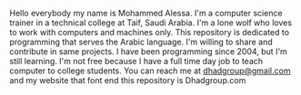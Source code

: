Hello everybody my name is Mohammed Alessa. I'm a computer science trainer in a technical college at Taif, Saudi Arabia.
I'm a lone wolf who loves to work with computers and machines only.
This repository is dedicated to programming that serves the Arabic language.
I'm willing to share and contribute in same projects.
I have been programming since 2004, but I'm still learning. 
I'm not free because I have a full time day job to teach computer to college students. 
You can reach me at dhadgroup@gmail.com and my website that font end this repository is Dhadgroup.com
